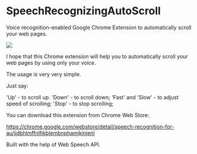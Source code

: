 # SpeechRecognizingAutoScroll
Voice recognition-enabled Google Chrome Extension to automatically scroll your web pages.


[![ ](https://img.youtube.com/vi/M938BKixRu4/0.jpg)](https://www.youtube.com/watch?v=M938BKixRu4)

I hope that this Chrome extension will help you to automatically scroll your web pages by using only your voice.

The usage is very very simple. 

Just say:

'Up' - to scroll up.
'Down' - to scroll down;
'Fast' and 'Slow' - to adjust speed of scrolling;
'Stop' - to stop scrolling;


You can download this extension from Chrome Web Store:

https://chrome.google.com/webstore/detail/speech-recognition-for-au/jidbhlmffnlfikblembnphamjkjnjenl



Built with the help of  Web Speech API.
